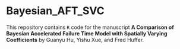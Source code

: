 # Bayesian_AFT_SVC
This repository contains `R` code for the manuscript 
**A Comparison of Bayesian Accelerated Failure Time
Model with Spatially Varying Coefficients**
by Guanyu Hu, Yishu Xue, and Fred Huffer.
